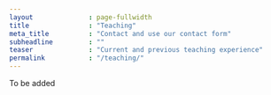 ```yaml
---
layout              : page-fullwidth
title               : "Teaching"
meta_title          : "Contact and use our contact form"
subheadline         : ""
teaser              : "Current and previous teaching experience"
permalink           : "/teaching/"
---
```


To be added